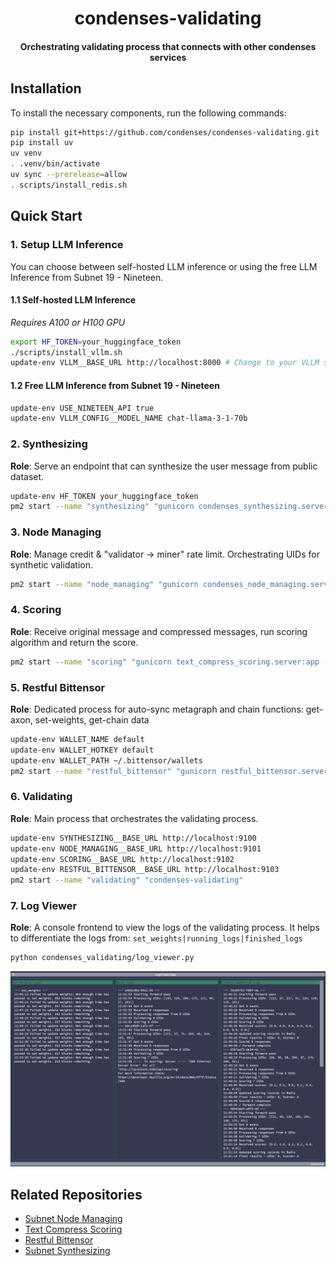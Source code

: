 <br /><br />
<div align="center">
  <h1 align="center">condenses-validating</h1>
  <h4 align="center"> Orchestrating validating process that connects with other condenses services</div>

## Installation

To install the necessary components, run the following commands:

```bash
pip install git+https://github.com/condenses/condenses-validating.git
pip install uv
uv venv
. .venv/bin/activate
uv sync --prerelease=allow
. scripts/install_redis.sh
```

## Quick Start

### 1. Setup LLM Inference

You can choose between self-hosted LLM inference or using the free LLM Inference from Subnet 19 - Nineteen.

#### 1.1 Self-hosted LLM Inference

*Requires A100 or H100 GPU*

```bash
export HF_TOKEN=your_huggingface_token
./scripts/install_vllm.sh
update-env VLLM__BASE_URL http://localhost:8000 # Change to your VLLM server address, default is localhost:8000 if you serve vllm on the same machine
```

#### 1.2 Free LLM Inference from Subnet 19 - Nineteen

```bash
update-env USE_NINETEEN_API true
update-env VLLM_CONFIG__MODEL_NAME chat-llama-3-1-70b
```

### 2. Synthesizing

**Role**: Serve an endpoint that can synthesize the user message from public dataset.

```bash
update-env HF_TOKEN your_huggingface_token
pm2 start --name "synthesizing" "gunicorn condenses_synthesizing.server:app --worker-class uvicorn.workers.UvicornWorker --bind 127.0.0.1:9100"
```

### 3. Node Managing

**Role**: Manage credit & "validator -> miner" rate limit. Orchestrating UIDs for synthetic validation.

```bash
pm2 start --name "node_managing" "gunicorn condenses_node_managing.server:app --worker-class uvicorn.workers.UvicornWorker --bind 127.0.0.1:9101"
```

### 4. Scoring

**Role**: Receive original message and compressed messages, run scoring algorithm and return the score.

```bash
pm2 start --name "scoring" "gunicorn text_compress_scoring.server:app --worker-class uvicorn.workers.UvicornWorker --bind 127.0.0.1:9102"
```

### 5. Restful Bittensor

**Role**: Dedicated process for auto-sync metagraph and chain functions: get-axon, set-weights, get-chain data

```bash
update-env WALLET_NAME default
update-env WALLET_HOTKEY default
update-env WALLET_PATH ~/.bittensor/wallets
pm2 start --name "restful_bittensor" "gunicorn restful_bittensor.server:app --worker-class uvicorn.workers.UvicornWorker --bind 127.0.0.1:9103"
```

### 6. Validating

**Role**: Main process that orchestrates the validating process.

```bash
update-env SYNTHESIZING__BASE_URL http://localhost:9100
update-env NODE_MANAGING__BASE_URL http://localhost:9101
update-env SCORING__BASE_URL http://localhost:9102
update-env RESTFUL_BITTENSOR__BASE_URL http://localhost:9103
pm2 start --name "validating" "condenses-validating"
```

### 7. Log Viewer

**Role**: A console frontend to view the logs of the validating process. It helps to differentiate the logs from: `set_weights|running_logs|finished_logs`

```bash
python condenses_validating/log_viewer.py
```

![log-viewer](assets/log-viewer.png)

## Related Repositories

- [Subnet Node Managing](https://github.com/condenses/subnet-node-managing)
- [Text Compress Scoring](https://github.com/condenses/text-compress-scoring)
- [Restful Bittensor](https://github.com/condenses/restful-bittensor)
- [Subnet Synthesizing](https://github.com/condenses/subnet-synthesizing)
